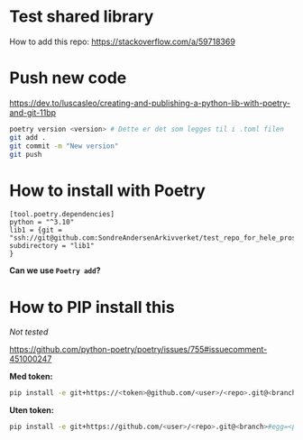 # Test shared library


How to add this repo: https://stackoverflow.com/a/59718369



# Push new code
https://dev.to/luscasleo/creating-and-publishing-a-python-lib-with-poetry-and-git-11bp


```sh
poetry version <version> # Dette er det som legges til i .toml filen
git add .
git commit -m "New version"
git push
```


# How to install with Poetry

```
[tool.poetry.dependencies]
python = "^3.10"
lib1 = {git = "ssh://git@github.com:SondreAndersenArkivverket/test_repo_for_hele_prosjekt.git", subdirectory = "lib1"
}
```

**Can we use `Poetry add`?**


# How to PIP install this

*Not tested*

https://github.com/python-poetry/poetry/issues/755#issuecomment-451000247

**Med token:**
```sh
pip install -e git+https://<token>@github.com/<user>/<repo>.git@<branch>#egg=<package>&subdirectory=src
```

**Uten token:**
```sh
pip install -e git+https://github.com/<user>/<repo>.git@<branch>#egg=<package>&subdirectory=src
```